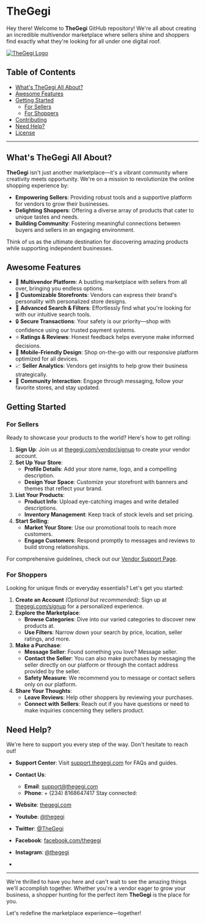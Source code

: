 # TheGegi

Hey there! Welcome to **TheGegi** GitHub repository! We're all about creating an incredible multivendor marketplace where sellers shine and shoppers find exactly what they're looking for all under one digital roof.

[![TheGegi Logo](https://thegegi.com/web/src/Assets/logo/tg-48-48.png)](https://thegegi.com)

## Table of Contents

- [What's TheGegi All About?](#whats-thegegi-all-about)
- [Awesome Features](#awesome-features)
- [Getting Started](#getting-started)
  - [For Sellers](#for-sellers)
  - [For Shoppers](#for-shoppers)
- [Contributing](#contributing)
- [Need Help?](#need-help)
- [License](#license)

---

## What's TheGegi All About?

**TheGegi** isn't just another marketplace—it's a vibrant community where creativity meets opportunity. We're on a mission to revolutionize the online shopping experience by:

- **Empowering Sellers**: Providing robust tools and a supportive platform for vendors to grow their businesses.
- **Delighting Shoppers**: Offering a diverse array of products that cater to unique tastes and needs.
- **Building Community**: Fostering meaningful connections between buyers and sellers in an engaging environment.

Think of us as the ultimate destination for discovering amazing products while supporting independent businesses.

## Awesome Features

- 🔹 **Multivendor Platform**: A bustling marketplace with sellers from all over, bringing you endless options.
- 🎨 **Customizable Storefronts**: Vendors can express their brand's personality with personalized store designs.
- 🔎 **Advanced Search & Filters**: Effortlessly find what you're looking for with our intuitive search tools.
- 🔒 **Secure Transactions**: Your safety is our priority—shop with confidence using our trusted payment systems.
- ⭐ **Ratings & Reviews**: Honest feedback helps everyone make informed decisions.
- 📱 **Mobile-Friendly Design**: Shop on-the-go with our responsive platform optimized for all devices.
- 📈 **Seller Analytics**: Vendors get insights to help grow their business strategically.
- 💬 **Community Interaction**: Engage through messaging, follow your favorite stores, and stay updated.

## Getting Started

### For Sellers

Ready to showcase your products to the world? Here's how to get rolling:

1. **Sign Up**: Join us at [thegegi.com/vendor/signup](https://thegegi.com/signup) to create your vendor account.
2. **Set Up Your Store**:
   - **Profile Details**: Add your store name, logo, and a compelling description.
   - **Design Your Space**: Customize your storefront with banners and themes that reflect your brand.
3. **List Your Products**:
   - **Product Info**: Upload eye-catching images and write detailed descriptions.
   - **Inventory Management**: Keep track of stock levels and set pricing.
4. **Start Selling**:
   - **Market Your Store**: Use our promotional tools to reach more customers.
   - **Engage Customers**: Respond promptly to messages and reviews to build strong relationships.

For comprehensive guidelines, check out our [Vendor Support Page](https://support.thegegi.com).

### For Shoppers

Looking for unique finds or everyday essentials? Let's get you started:

1. **Create an Account** _(Optional but recommended)_: Sign up at [thegegi.com/signup](https://thegegi.com/signup) for a personalized experience.
2. **Explore the Marketplace**:
   - **Browse Categories**: Dive into our varied categories to discover new products at.
   - **Use Filters**: Narrow down your search by price, location, seller ratings, and more.
3. **Make a Purchase**:
   - **Message Seller**: Found something you love? Message seller.
   - **Contact the Seller**: You can also make purchases by messaging the seller directly on our platform or through the contact address provided by the seller.
   - **Safety Measure**: We recommend you to message or contact sellers only on our platform.
4. **Share Your Thoughts**:
   - **Leave Reviews**: Help other shoppers by reviewing your purchases.
   - **Connect with Sellers**: Reach out if you have questions or need to make inquiries concerning they sellers product.
 
## Need Help?

We're here to support you every step of the way. Don't hesitate to reach out!

- **Support Center**: Visit [support.thegegi.com](https://support.thegegi.com) for FAQs and guides.
- **Contact Us**:
  - **Email**: [support@thegegi.com](mailto:support@thegegi.com)
  - **Phone**: + (234) 8168647417
Stay connected:

- **Website**: [thegegi.com](https://thegegi.com)
- **Youtube**: [@thegegi](https://youtube.com/@thegegi)
- **Twitter**: [@TheGegi](https://twitter.com/thegegi)
- **Facebook**: [facebook.com/thegegi](https://facebook.com/thegegi)
- **Instagram**: [@thegegi](https://instagram.com/thegegi_)
- 

---

We're thrilled to have you here and can't wait to see the amazing things we'll accomplish together. Whether you're a vendor eager to grow your business, a shopper hunting for the perfect item  **TheGegi** is the place for you.

Let's redefine the marketplace experience—together!
